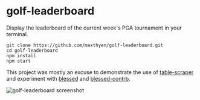 # golf-leaderboard
Display the leaderboard of the current week's PGA tournament in your terminal.

```
git clone https://github.com/maxthyen/golf-leaderboard.git
cd golf-leaderboard
npm install
npm start
```

This project was mostly an excuse to demonstrate the use of [table-scraper](https://github.com/maxthyen/table-scraper) 
and experiment with [blessed](https://github.com/chjj/blessed) and [blessed-contrb](https://github.com/yaronn/blessed-contrib).

![golf-leaderboard screenshot](https://i.imgur.com/vnkpNp0.png)
